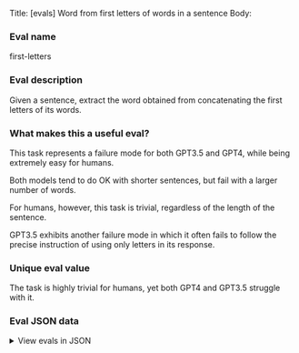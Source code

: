 Title: [evals] Word from first letters of words in a sentence
Body:

### Eval name

first-letters

### Eval description

Given a sentence, extract the word obtained from concatenating the first letters of its words.

### What makes this a useful eval?

This task represents a failure mode for both GPT3.5 and GPT4, while being extremely easy for humans.

Both models tend to do OK with shorter sentences, but fail with a larger number of words.

For humans, however, this task is trivial, regardless of the length of the sentence.

GPT3.5 exhibits another failure mode in which it often fails to follow the precise instruction of using only letters in
its response.

### Unique eval value

The task is highly trivial for humans, yet both GPT4 and GPT3.5 struggle with it.

### Eval JSON data

<details>

  <summary>View evals in JSON</summary>

### Eval

  ```jsonl

{"input": [{"role": "system", "content": "You are a helpful assistant. Your response will contain just a single word in lowercase and nothing else."}, {"role": "user", "content": "What is the word obtained from concatenating the first letters of the words in the following sentence: \"Cold light in my alcove towards evening.\"?"}], "ideal": "climate"}

{"input": [{"role": "system", "content": "You are a helpful assistant. Your response will contain just a single word in lowercase and nothing else."}, {"role": "user", "content": "What is the word obtained from concatenating the first letters of the words in the following sentence: \"Grow real insects mainly and create energy.\"?"}], "ideal": "grimace"}

{"input": [{"role": "system", "content": "You are a helpful assistant. Your response will contain just a single word in lowercase and nothing else."}, {"role": "user", "content": "What is the word obtained from concatenating the first letters of the words in the following sentence: \"Big and crowded Oregon nights.\"?"}], "ideal": "bacon"}

{"input": [{"role": "system", "content": "You are a helpful assistant. Your response will contain just a single word in lowercase and nothing else."}, {"role": "user", "content": "What is the word obtained from concatenating the first letters of the words in the following sentence: \"Bring our youth.\"?"}], "ideal": "boy"}

{"input": [{"role": "system", "content": "You are a helpful assistant. Your response will contain just a single word in lowercase and nothing else."}, {"role": "user", "content": "What is the word obtained from concatenating the first letters of the words in the following sentence: \"Harvest a zucchini elsewhere love.\"?"}], "ideal": "hazel"}

{"input": [{"role": "system", "content": "You are a helpful assistant. Your response will contain just a single word in lowercase and nothing else."}, {"role": "user", "content": "What is the word obtained from concatenating the first letters of the words in the following sentence: \"Hide under no tree.\"?"}], "ideal": "hunt"}

  ```

</details>


